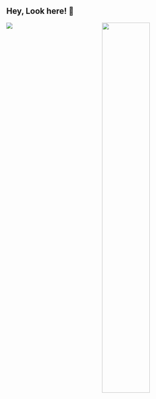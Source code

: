 ## Hey, Look here! :wave: 

<img align="right" width="50%" src="https://github-readme-stats.vercel.app/api?username=fjl2496627108&show_icons=true&theme=vue" />
<img src="https://github-readme-stats.vercel.app/api/top-langs/?username=fjl2496627108)](https://github.com/anuraghazra/github-readme-stats"/>

